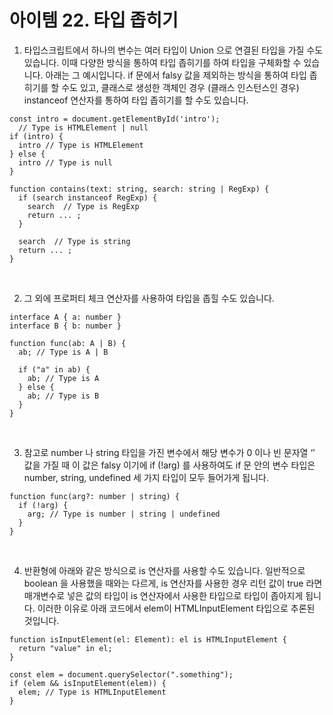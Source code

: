 # 아이템 22. 타입 좁히기

1. 타입스크립트에서 하나의 변수는 여러 타입이 Union 으로 연결된 타입을 가질 수도 있습니다. 이때 다양한 방식을 통하여 타입 좁히기를 하여 타입을 구체화할 수 있습니다. 아래는 그 예시입니다. if 문에서 falsy 값을 제외하는 방식을 통하여 타입 좁히기를 할 수도 있고, 클래스로 생성한 객체인 경우 (클래스 인스턴스인 경우) instanceof 연산자를 통하여 타입 좁히기를 할 수도 있습니다.

```
const intro = document.getElementById('intro');
  // Type is HTMLElement | null
if (intro) {
  intro // Type is HTMLElement
} else {
  intro // Type is null
}
```

```
function contains(text: string, search: string | RegExp) {
  if (search instanceof RegExp) {
    search  // Type is RegExp
    return ... ;
  }

  search  // Type is string
  return ... ;
}
```

<br />

2. 그 외에 프로퍼티 체크 연산자를 사용하여 타입을 좁힐 수도 있습니다.

```
interface A { a: number }
interface B { b: number }

function func(ab: A | B) {
  ab; // Type is A | B
  
  if ("a" in ab) {
    ab; // Type is A
  } else {
    ab; // Type is B
  }
}
```

<br />

3. 참고로 number 나 string 타입을 가진 변수에서 해당 변수가 0 이나 빈 문자열 ‘’ 값을 가질 때 이 값은 falsy 이기에 if (!arg) 를 사용하여도 if 문 안의 변수 타입은 number, string, undefined 세 가지 타입이 모두 들어가게 됩니다.

```
function func(arg?: number | string) {
  if (!arg) {
    arg; // Type is number | string | undefined
  }
}
```

<br />

4. 반환형에 아래와 같은 방식으로 is 연산자를 사용할 수도 있습니다. 일반적으로 boolean 을 사용했을 때와는 다르게, is 연산자를 사용한 경우 리턴 값이 true 라면 매개변수로 넣은 값의 타입이 is 연산자에서 사용한 타입으로 타입이 좁아지게 됩니다. 이러한 이유로 아래 코드에서 elem이 HTMLInputElement 타입으로 추론된 것입니다.

```
function isInputElement(el: Element): el is HTMLInputElement {
  return "value" in el;
}

const elem = document.querySelector(".something");
if (elem && isInputElement(elem)) {
  elem; // Type is HTMLInputElement
}
```
